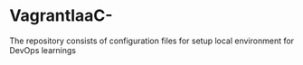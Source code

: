 # VagrantIaaC-
The repository consists of configuration files for setup local environment for DevOps learnings 
